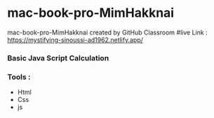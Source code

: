# mac-book-pro-MimHakknai
mac-book-pro-MimHakknai created by GitHub Classroom
#live Link : https://mystifying-sinoussi-ad1962.netlify.app/

### Basic Java Script Calculation

### Tools :
* Html 
* Css 
* js 
